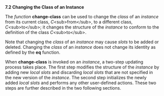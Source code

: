 **7.2 Changing the Class of an Instance** 

The *function* **change-class** can be used to change the *class* of an *instance* from its current class, *C*\<sub\>from\</sub\>, to a different class, *C*\<sub\>to\</sub\>; it changes the structure of the *instance* to conform to the definition of the class *C*\<sub\>to\</sub\>. 

Note that changing the *class* of an *instance* may cause *slots* to be added or deleted. Changing the *class* of an *instance* does not change its identity as defined by the **eq** function. 

When **change-class** is invoked on an *instance*, a two-step updating process takes place. The first step modifies the structure of the *instance* by adding new *local slots* and discarding *local slots* that are not specified in the new version of the *instance*. The second step initializes the newly added *local slots* and performs any other user-defined actions. These two steps are further described in the two following sections. 

